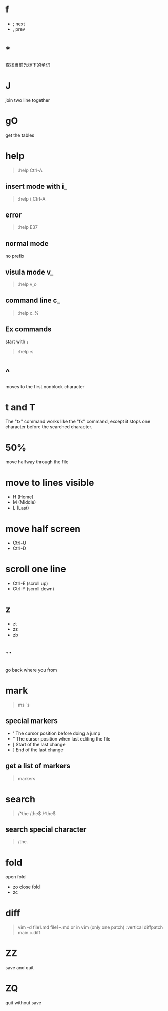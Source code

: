 # f
- ; next
- , prev

# *
查找当前光标下的单词

# J
join two line together

# gO
get the tables

# help
> :help Ctrl-A
## insert mode with i_
> :help i_Ctrl-A
## error
> :help E37
## normal mode
no prefix
## visula mode v_
> :help v_o
## command line c_
> :help c_%
## Ex commands 
start with `:`
> :help :s


# ^
moves to the first nonblock character

# t and T
The "tx" command works like the "fx" command, except it stops one character
before the searched character.

# 50%
move halfway through the file

# move to lines visible
- H (Home)
- M (Middle)
- L (Last)

# move half screen
- Ctrl-U
- Ctrl-D

# scroll one line
- Ctrl-E (scroll up)
- Ctrl-Y (scroll down)

# z
- zt
- zz
- zb

# ``
go back where you from

# mark
> ms
> `s
## special markers
-   '	The cursor position before doing a jump
-   "	The cursor position when last editing the file
-   [	Start of the last change
-   ]	End of the last change
## get a list of markers
> markers

# search 
> /^the
> /the$
> /^the$
## search special character
> /the\.

# fold
open fold
- zo
close fold
- zc

# diff
> vim -d file1.md file1~.md
or in vim (only one patch)
> :vertical diffpatch main.c.diff

# ZZ
save and quit

# ZQ
quit without save
